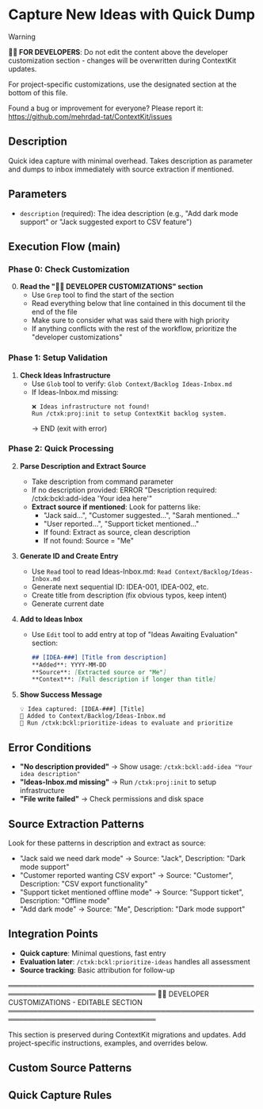# Capture New Ideas with Quick Dump
<!-- Template Version: 2 | ContextKit: 0.2.2 | Updated: 2025-10-02 -->

> [!WARNING]
> **👩‍💻 FOR DEVELOPERS**: Do not edit the content above the developer customization section - changes will be overwritten during ContextKit updates.
>
> For project-specific customizations, use the designated section at the bottom of this file.
>
> Found a bug or improvement for everyone? Please report it: https://github.com/mehrdad-tat/ContextKit/issues

## Description
Quick idea capture with minimal overhead. Takes description as parameter and dumps to inbox immediately with source extraction if mentioned.

## Parameters
- `description` (required): The idea description (e.g., "Add dark mode support" or "Jack suggested export to CSV feature")

## Execution Flow (main)

### Phase 0: Check Customization

0. **Read the "👩‍💻 DEVELOPER CUSTOMIZATIONS" section**
   - Use `Grep` tool to find the start of the section
   - Read everything below that line contained in this document til the end of the file
   - Make sure to consider what was said there with high priority
   - If anything conflicts with the rest of the workflow, prioritize the "developer customizations"

### Phase 1: Setup Validation

1. **Check Ideas Infrastructure**
   - Use `Glob` tool to verify: `Glob Context/Backlog Ideas-Inbox.md`
   - If Ideas-Inbox.md missing:
     ```
     ❌ Ideas infrastructure not found!
     Run /ctxk:proj:init to setup ContextKit backlog system.
     ```
     → END (exit with error)

### Phase 2: Quick Processing

2. **Parse Description and Extract Source**
   - Take description from command parameter
   - If no description provided: ERROR "Description required: /ctxk:bckl:add-idea 'Your idea here'"
   - **Extract source if mentioned**: Look for patterns like:
     - "Jack said...", "Customer suggested...", "Sarah mentioned..."
     - "User reported...", "Support ticket mentioned..."
     - If found: Extract as source, clean description
     - If not found: Source = "Me"

3. **Generate ID and Create Entry**
   - Use `Read` tool to read Ideas-Inbox.md: `Read Context/Backlog/Ideas-Inbox.md`
   - Generate next sequential ID: IDEA-001, IDEA-002, etc.
   - Create title from description (fix obvious typos, keep intent)
   - Generate current date

4. **Add to Ideas Inbox**
   - Use `Edit` tool to add entry at top of "Ideas Awaiting Evaluation" section:
     ```markdown
     ## [IDEA-###] [Title from description]
     **Added**: YYYY-MM-DD
     **Source**: [Extracted source or "Me"]
     **Context**: [Full description if longer than title]
     ```

5. **Show Success Message**
   ```
   💡 Idea captured: [IDEA-###] [Title]
   📁 Added to Context/Backlog/Ideas-Inbox.md
   🔄 Run /ctxk:bckl:prioritize-ideas to evaluate and prioritize
   ```

## Error Conditions

- **"No description provided"** → Show usage: `/ctxk:bckl:add-idea "Your idea description"`
- **"Ideas-Inbox.md missing"** → Run `/ctxk:proj:init` to setup infrastructure
- **"File write failed"** → Check permissions and disk space

## Source Extraction Patterns

Look for these patterns in description and extract as source:
- "Jack said we need dark mode" → Source: "Jack", Description: "Dark mode support"
- "Customer reported wanting CSV export" → Source: "Customer", Description: "CSV export functionality"
- "Support ticket mentioned offline mode" → Source: "Support ticket", Description: "Offline mode"
- "Add dark mode" → Source: "Me", Description: "Dark mode support"

## Integration Points

- **Quick capture**: Minimal questions, fast entry
- **Evaluation later**: `/ctxk:bckl:prioritize-ideas` handles all assessment
- **Source tracking**: Basic attribution for follow-up

════════════════════════════════════════════════════════════════════════════════
👩‍💻 DEVELOPER CUSTOMIZATIONS - EDITABLE SECTION
════════════════════════════════════════════════════════════════════════════════

This section is preserved during ContextKit migrations and updates.
Add project-specific instructions, examples, and overrides below.

## Custom Source Patterns

<!-- Add project-specific source extraction patterns -->

## Quick Capture Rules

<!-- Add project-specific rapid entry customizations -->